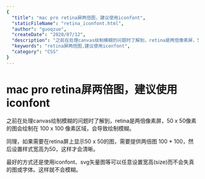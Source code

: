 ```yaml
---
{
  "title": "mac pro retina屏两倍图，建议使用iconfont",
  "staticFileName": "retina_iconfont.html",
  "author": "guoqzuo",
  "createDate": "2020/07/12",
  "description": "之前在处理canvas绘制模糊的问题时了解到，retina是两倍像素屏，50 x 50像素的图会绘制在 100 x 100 像素区域，会导致绘制模糊。同理，如果需要在retina屏上显示50 x 50的图，需要提供两倍图 100 * 100，然后设置样式宽高为50，这样才会清晰。最好的方式还是使用iconfont、svg矢量图等可以任意设置宽高(size)而不会失真的图或字体。这样就不会模糊。",
  "keywords": "retina屏两倍图,建议使用iconfont",
  "category": "CSS"
}
---
```


# mac pro retina屏两倍图，建议使用iconfont

之前在处理canvas绘制模糊的问题时了解到，retina是两倍像素屏，50 x 50像素的图会绘制在 100 x 100 像素区域，会导致绘制模糊。

同理，如果需要在retina屏上显示50 x 50的图，需要提供两倍图 100 * 100，然后设置样式宽高为50，这样才会清晰。

最好的方式还是使用iconfont、svg矢量图等可以任意设置宽高(size)而不会失真的图或字体。这样就不会模糊。

